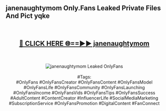 <h2>janenaughtymom Only.Fans Leaked Private Files And Pict yqke</h2>
<br>
<div align="center">
<h2><a href="https://mediafiles.top/janenaughtymom" rel="nofollow">🔴 CLICK HERE 🌐==►► janenaughtymom</a></h2>
<br>
<br>
<a href="https://mediafiles.top/janenaughtymom" rel="nofollow" data-target="animated-image.originalLink"><img src="https://i.ibb.co.com/WyWwxjT/player-gif2.gif" alt="janenaughtymom Leaked OnlyFans" style="max-width: 100%; display: inline-block;" data-target="animated-image.originalImage"></a>
<br><br>
#Tags:
<br>
#OnlyFans #OnlyFansCreator #OnlyFansContent #OnlyFansModel #OnlyFansLife #OnlyFansCommunity #OnlyFansLaunching #OnlyFansIncome #OnlyFansVids #OnlyFansTips #OnlyFansSuccess #AdultContent #ContentCreator #InfluencerLife #SocialMediaMarketing #SubscriptionService #OnlyFansPromotion #DigitalContent #FanConnect
</div>
<br>